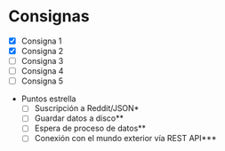 # Consignas

- [x] Consigna 1
- [x] Consigna 2
- [ ] Consigna 3
- [ ] Consigna 4
- [ ] Consigna 5
- Puntos estrella
    - [ ] Suscripción a Reddit/JSON*
    - [ ] Guardar datos a disco**
    - [ ] Espera de proceso de datos**
    - [ ] Conexión con el mundo exterior vía REST API***